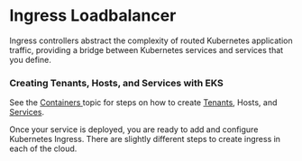 # Ingress Loadbalancer

Ingress controllers abstract the complexity of routed Kubernetes application traffic, providing a bridge between Kubernetes services and services that you define.

### Creating Tenants, Hosts, and Services with EKS

See the [Containers ](../../aws/aws-services/containers/)topic for steps on how to create [Tenants](../../getting-started/application-focussed-interface/tenant/), Hosts, and [Services](../../getting-started/application-focussed-interface/app-service-and-cloud-services.md).

Once your service is deployed, you are ready to add and configure Kubernetes Ingress. There are slightly different steps to create ingress in each of the cloud.
